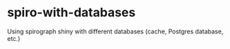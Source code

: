# spiro-with-databases
 
Using spirograph shiny with different databases (cache, Postgres database, etc.)
